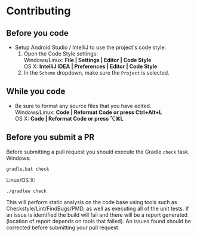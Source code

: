 # Contributing

## Before you code
 * Setup Android Studio / IntelliJ to use the project's code style:
   1. Open the Code Style settings:<br/>
Windows/Linux: **File | Settings | Editor | Code Style**<br/>
OS X: **IntelliJ IDEA | Preferences | Editor | Code Style** 
    2. In the `Scheme` dropdown, make sure the `Project` is selected.
    
## While you code
 * Be sure to format any source files that you have edited.</br>
Windows/Linux: **Code | Reformat Code or press Ctrl+Alt+L**<br>
OS X: **Code | Reformat Code or press ⌥⌘L**

## Before you submit a PR
Before submitting a pull request you should execute the Gradle `check` task. </br>
Windows:
```
gradle.bat check
```
Linux/OS X:
```
./gradlew check
```
This will perform static analysis on the code base using tools such as Checkstyle/Lint/FindBugs/PMD, 
as well as executing all of the unit tests.  If an issue is identified the build will fail and there 
will be a report generated (location of report depends on tools that failed).  An issues found should 
be corrected before submitting your pull request.
